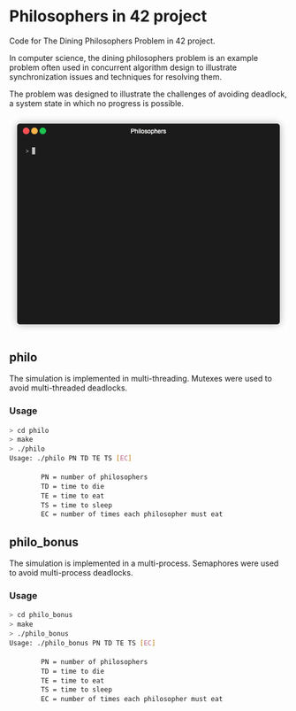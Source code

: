 # Philosophers in 42 project

Code for The Dining Philosophers Problem in 42 project.

In computer science, the dining philosophers problem is an example problem often used in concurrent algorithm design to illustrate synchronization issues and techniques for resolving them.

The problem was designed to illustrate the challenges of avoiding deadlock, a system state in which no progress is possible. 

![demo](gif/demo.gif)

## philo

The simulation is implemented in multi-threading.
Mutexes were used to avoid multi-threaded deadlocks.

### Usage

```sh
> cd philo
> make
> ./philo
Usage: ./philo PN TD TE TS [EC]

        PN = number of philosophers
        TD = time to die
        TE = time to eat
        TS = time to sleep
        EC = number of times each philosopher must eat
```

## philo_bonus

The simulation is implemented in a multi-process.
Semaphores were used to avoid multi-process deadlocks.

### Usage

```sh
> cd philo_bonus
> make
> ./philo_bonus
Usage: ./philo_bonus PN TD TE TS [EC]

        PN = number of philosophers
        TD = time to die
        TE = time to eat
        TS = time to sleep
        EC = number of times each philosopher must eat
```
